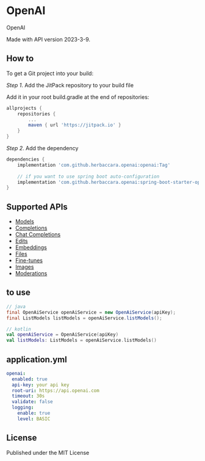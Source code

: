 # OpenAI
OpenAI

Made with API version 2023-3-9.

## How to
To get a Git project into your build:

*Step 1*. Add the JitPack repository to your build file

Add it in your root build.gradle at the end of repositories:

```groovy
allprojects {
    repositories {
        ...
        maven { url 'https://jitpack.io' }
    }
}
```

*Step 2*. Add the dependency

```groovy
dependencies {
    implementation 'com.github.herbaccara.openai:openai:Tag'
    
    // if you want to use spring boot auto-configuration
    implementation 'com.github.herbaccara.openai:spring-boot-starter-openai:Tag'
}
```

## Supported APIs
- [Models](https://platform.openai.com/docs/api-reference/models)
- [Completions](https://platform.openai.com/docs/api-reference/completions)
- [Chat Completions](https://platform.openai.com/docs/api-reference/chat/create)
- [Edits](https://platform.openai.com/docs/api-reference/edits)
- [Embeddings](https://platform.openai.com/docs/api-reference/embeddings)
- [Files](https://platform.openai.com/docs/api-reference/files)
- [Fine-tunes](https://platform.openai.com/docs/api-reference/fine-tunes)
- [Images](https://platform.openai.com/docs/api-reference/images)
- [Moderations](https://platform.openai.com/docs/api-reference/moderations)

## to use
```java
// java
final OpenAiService openAiService = new OpenAiService(apiKey);
final ListModels listModels = openAiService.listModels();
```

```kotlin
// kotlin
val openAiService = OpenAiService(apiKey)
val listModels: ListModels = openAiService.listModels()
```

## application.yml 
```yaml
openai:
  enabled: true
  api-key: your api key
  root-uri: https://api.openai.com
  timeout: 30s
  validate: false
  logging:
    enable: true
    level: BASIC
```

## License
Published under the MIT License